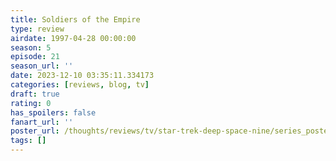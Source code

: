 ```yaml
---
title: Soldiers of the Empire
type: review
airdate: 1997-04-28 00:00:00
season: 5
episode: 21
season_url: ''
date: 2023-12-10 03:35:11.334173
categories: [reviews, blog, tv]
draft: true
rating: 0
has_spoilers: false
fanart_url: ''
poster_url: /thoughts/reviews/tv/star-trek-deep-space-nine/series_poster.jpg
tags: []
---
```


